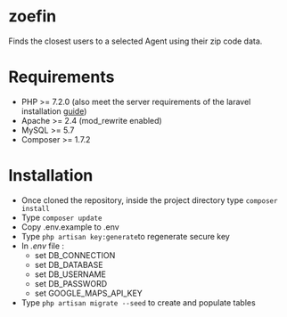 # zoefin
Finds the closest users to a selected Agent using their zip code data.

# Requirements
* PHP >= 7.2.0 (also meet the server requirements of the laravel installation [guide](https://laravel.com/docs/5.7/installation))
* Apache >= 2.4 (mod_rewrite enabled)
* MySQL >= 5.7
* Composer >= 1.7.2

# Installation
* Once cloned the repository, inside the project directory type `composer install`
* Type `composer update`
* Copy .env.example to .env
* Type `php artisan key:generate`to regenerate secure key
* In *.env* file :
   * set DB_CONNECTION
   * set DB_DATABASE
   * set DB_USERNAME
   * set DB_PASSWORD
   * set GOOGLE_MAPS_API_KEY
* Type `php artisan migrate --seed` to create and populate tables
